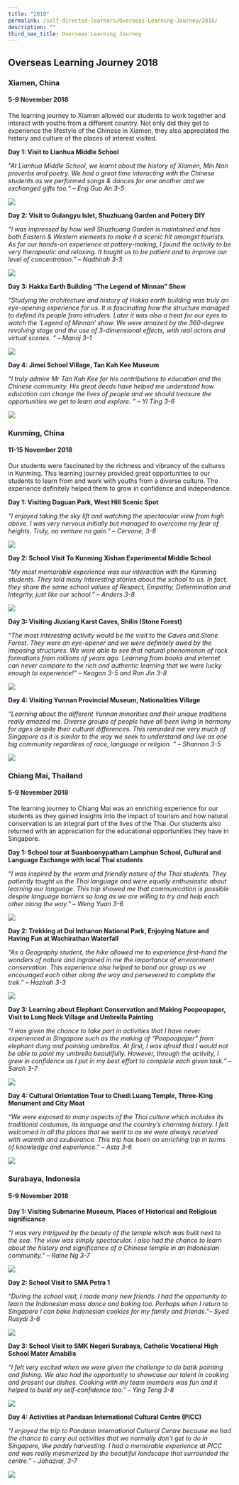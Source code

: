```yaml
---
title: "2018"
permalink: /self-directed-learners/Overseas-Learning-Journey/2018/
description: ""
third_nav_title: Overseas Learning Journey
---
```

## Overseas Learning Journey 2018

### Xiamen, China
#### 5-9 November 2018 

The learning journey to Xiamen allowed our students to work together and interact with youths from a different country. Not only did they get to experience the lifestyle of the Chinese in Xiamen, they also appreciated the history and culture of the places of interest visited.

**Day 1: Visit to Lianhua Middle School**

*"At Lianhua Middle School, we learnt about the history of Xiamen, Min Nan proverbs and poetry. We had a great time interacting with the Chinese students as we performed songs & dances for one another and we exchanged gifts too.” – Eng Guo An 3-5*

![](/images/Overseas%20Learning%20Journey/OLJ%202018/OLJ2018_XiamenDay1.jpg)

**Day 2: Visit to Gulangyu Islet, Shuzhuang Garden and Pottery DIY**

_“I was impressed by how well Shuzhuang Garden is maintained and has both Eastern & Western elements to make it a scenic hit amongst tourists. As for our hands-on experience at pottery-making, I found the activity to be very therapeutic and relaxing. It taught us to be patient and to improve our level of concentration.” – Nadhirah 3-3_

![](/images/Overseas%20Learning%20Journey/OLJ%202018/OLJ2018_XiamenDay2.jpg)

**Day 3: Hakka Earth Building “The Legend of Minnan” Show**  

_“Studying the architecture and history of Hakka earth building was truly an eye-opening experience for us. It is fascinating how the structure managed to defend its people from intruders. Later it was also a treat for our eyes to watch the ‘Legend of Minnan’ show. We were amazed by the 360-degree revolving stage and the use of 3-dimensional effects, with real actors and virtual scenes. ” – Manoj 3-1_

![](/images/Overseas%20Learning%20Journey/OLJ%202018/OLJ2018_XiamenDay3.jpg)

**Day 4: Jimei School Village, Tan Kah Kee Museum**

*“I truly admire Mr Tan Kah Kee for his contributions to education and the Chinese community. His great deeds have helped me understand how education can change the lives of people and we should treasure the opportunities we get to learn and explore. ” – Yi Ting 3-6*

![](/images/Overseas%20Learning%20Journey/OLJ%202018/OLJ2018_XiamenDay4.jpg)

### Kunming, China
#### 11-15 November 2018

Our students were fascinated by the richness and vibrancy of the cultures in Kunming. This learning journey provided great opportunities to our students to learn from and work with youths from a diverse culture. The experience definitely helped them to grow in confidence and independence.

**Day 1: Visiting Daguan Park, West Hill Scenic Spot**

*“I enjoyed taking the sky lift and watching the spectacular view from high above. I was very nervous initially but managed to overcome my fear of heights. Truly, no venture no gain.” – Cervone, 3-8*

![](/images/Overseas%20Learning%20Journey/OLJ%202018/OLJ2018_KunmingDay1.jpg)

**Day 2: School Visit To Kunming Xishan Experimental Middle School**

_“My most memorable experience was our interaction with the Kunming students. They told many interesting stories about the school to us. In fact, they share the same school values of Respect, Empathy, Determination and Integrity, just like our school.” – Anders 3-8_

![](/images/Overseas%20Learning%20Journey/OLJ%202018/OLJ2018_KunmingDay2.jpg)

**Day 3: Visiting Jiuxiang Karst Caves, Shilin (Stone Forest)**

_“The most interesting activity would be the visit to the Caves and Stone Forest. They were an eye-opener and we were definitely awed by the imposing structures. We were able to see that natural phenomenon of rock formations from millions of years ago. Learning from books and internet can never compare to the rich and authentic learning that we were lucky enough to experience!” – Keagan 3-5 and Ron Jin 3-8_

![](/images/Overseas%20Learning%20Journey/OLJ%202018/OLJ2018_KunmingDay3.jpg)

**Day 4: Visiting Yunnan Provincial Museum, Nationalities Village**

_“Learning about the different Yunnan minorities and their unique traditions really amazed me. Diverse groups of people have all been living in harmony for ages despite their cultural differences. This reminded me very much of Singapore as it is similar to the way we seek to understand and live as one big community regardless of race, language or religion. ” – Shannon 3-5_

![](/images/Overseas%20Learning%20Journey/OLJ%202018/OLJ2018_KunmingDay4.jpg)

### Chiang Mai, Thailand
#### 5-9 November 2018

The learning journey to Chiang Mai was an enriching experience for our students as they gained insights into the impact of tourism and how natural conservation is an integral part of the lives of the Thai. Our students also returned with an appreciation for the educational opportunities they have in Singapore.

**Day 1: School tour at Suanboonypatham Lamphun School, Cultural and Language Exchange with local Thai students**

_“I was inspired by the warm and friendly nature of the Thai students. They patiently taught us the Thai language and were equally enthusiastic about learning our language. This trip showed me that communication is possible despite language barriers so long as we are willing to try and help each other along the way.” – Weng Yuan 3-6_

![](/images/Overseas%20Learning%20Journey/OLJ%202018/OLJ2018_ChiangMaiDay1.jpg)

**Day 2: Trekking at Doi Inthanon National Park, Enjoying Nature and Having Fun at Wachirathan Waterfall**

_“As a Geography student, the hike allowed me to experience first-hand the wonders of nature and ingrained in me the importance of environment conservation. This experience also helped to bond our group as we encouraged each other along the way and persevered to complete the trek.” – Hazirah 3-3_

![](/images/Overseas%20Learning%20Journey/OLJ%202018/OLJ2018_ChiangMaiDay2.jpg)

**Day 3: Learning about Elephant Conservation and Making Poopoopaper, Visit to Long Neck Village and Umbrella Painting**

_“I was given the chance to take part in activities that I have never experienced in Singapore such as the making of “Poopoopaper” from elephant dung and painting umbrellas. At first, I was afraid that I would not be able to paint my umbrella beautifully. However, through the activity, I grew in confidence as I put in my best effort to complete each given task.” – Sarah 3-7_

![](/images/Overseas%20Learning%20Journey/OLJ%202018/OLJ2018_ChiangMaiDay3.jpg)

**Day 4: Cultural Orientation Tour to Chedi Luang Temple, Three-King Monument and City Moat**  

*“We were exposed to many aspects of the Thai culture which includes its traditional costumes, its language and the country’s charming history. I felt welcomed in all the places that we went to as we were always received with warmth and exuberance. This trip has been an enriching trip in terms of knowledge and experience.” – Asta 3-6*

![](/images/Overseas%20Learning%20Journey/OLJ%202018/OLJ2018_ChiangMaiDay4.jpg)

### Surabaya, Indonesia
#### 5-9 November 2018

**Day 1: Visiting Submarine Museum, Places of Historical and Religious significance**

_“I was very intrigued by the beauty of the temple which was built next to the sea. The view was simply spectacular. I also had the chance to learn about the history and significance of a Chinese temple in an Indonesian community.” – Raine Ng 3-7_

![](/images/Overseas%20Learning%20Journey/OLJ%202018/OLJ2018_SurabayaDay1.jpg)

**Day 2: School Visit to SMA Petra 1**

_“During the school visit, I made many new friends. I had the opportunity to learn the Indonesian mass dance and baking too. Perhaps when I return to Singapore I can bake Indonesian cookies for my family and friends.”– Syed Rusydi 3-6_

![](/images/Overseas%20Learning%20Journey/OLJ%202018/OLJ2018_SurabayaDay2.jpg)

**Day 3: School Visit to SMK Negeri Surabaya, Catholic Vocational High School Mater Amabilis**

_“I felt very excited when we were given the challenge to do batik painting and fishing. We also had the opportunity to showcase our talent in cooking and present our dishes. Cooking with my team members was fun and it helped to build my self-confidence too.” – Ying Teng 3-8_

![](/images/Overseas%20Learning%20Journey/OLJ%202018/OLJ2018_SurabayaDay3.jpg)

**Day 4: Activities at Pandaan International Cultural Centre (PICC)**

_“I enjoyed the trip to Pandaan International Cultural Centre because we had the chance to carry out activities that we normally don’t get to do in Singapore, like paddy harvesting. I had a memorable experience at PICC and was really mesmerized by the beautiful landscape that surrounded the centre.” – Johazrai, 3-7_

![](/images/Overseas%20Learning%20Journey/OLJ%202018/OLJ2018_SurabayaDay4.jpg)